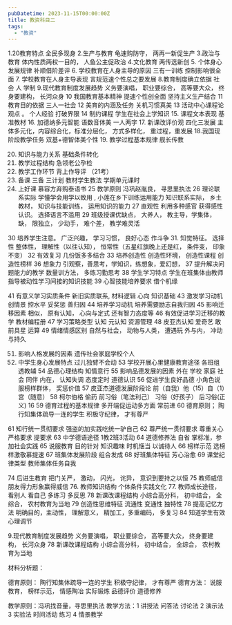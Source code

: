 ```yaml
---
pubDatetime: 2023-11-15T00:00:00Z
title: 教资科目二
tags:
  - "教资"
---
```


1.20教育特点 全民多现身 2.生产与教育 龟速购防守， 两再一新促生产 3.政治与教育 体内性质两权一目的， 人鱼公主促政治 4.文化教育 两传选新创 5. 个体身心发展规律 补顺借阶差评 6. 学校教育在人身主导的原因 三有一训练 控制影响很全面 7. 学校教育在人身主导表现 言规范速个性总之要发展 8.教育制度确立依据 社会 人 学制 9.现代教育制度发展趋势 义务要演唱， 职业要综合， 高等要大众， 终身要建构， 长河众身
10 我国教育基本精神 提速个性创全面 坚持主义生产结合
11 教育目的依据 三人一社会
12 美育的内涵及任务 关机习惯真美
13 活动中心课程论观点 。 个人经验 打破界限
14 制约课程 学生在社会上学知识 15. 课程文本表现 基准教材 16. 加德纳多元智能 语数音体美 一人两字 17. 新课改评价观 四化三发展 主体多元化，内容综合化，标准分层化， 方式多样化， 重过程，重发展 18.我国现阶段教学任务 双基+德智体美个性 19. 教学过程基本规律 舰长传教

20. 知识与能力关系 基础条件转化
21. 教学过程结构 急领老公孕检
22. 教学工作环节 背上作导评 （21考）
23. 备课 三备 三计划 教材学生教法 学期单元课时
24. 上好课 慕容方弃购泰语书
    25 教学原则 冯巩赵胤良， 寻思里执法
    26 理论联系实际 学懂学会用学以致用 , 小莲在乡下训练运用能力 知识联系实际， 乡土教材， 知识与技能训练， 运用知识的能力
    27 直观性 利用多种感官 获得感性认识。 选择语言不滥用
    29 班级授课优缺点， 大养人， 教主导，学集体， 缺， 限独立， 少动手， 难个差， 教学难灵活

30 培养学生注意。 广泛兴趣， 学习习惯， 良好心态 作斗争 31. 知觉特征。 选择性 整体性， 理解性（以往认知）， 恒常性（五星红旗晚上还是红， 条件变， 印象不变）
32 有效复习 几份饭多多结合
33 培养创造性 创造性环境， 创造性课程 创造性榜样
36 想象力 引观察，善思考，学知识，练想象，爱幻想，
37 提升解决问题能力的教学 数量训方法， 多练习勤思考
38 学生学习特点 学生在班集体由教师指导被动性学习间接的知识技能
39 心智技能培养要求 借个机缘

41 有意义学习实质条件 新旧实质联系, 材料逻辑 心向 知识基础
43 激发学习动机 创情景 控水平 妥奖惩 善归因
44 培养学习动机 培养需要励志自我归因
45 影响迁移因素 相似， 原有认知， 心向与定式 还有智力态度等
46 有效促进学习迁移的教学 教材编程册
47 学习策略类型 认知 元认知 资源管理
48 皮亚杰认知 爱奇艺 敢前具星 运算
49 情绪情感区别 自然与社会， 动物与人类， 遭遇玩 外与内， 冲动与持久

51. 影响人格发展的因素 遗传社会家庭学校个人
52. 中学生身心发展特点 过儿独臂不会动
    53 学校开展心里健康教育途径 各班组透教辅
    54 品德心理结构 知情意行
    55 影响品德发展的因素 外在 学校 家庭 社会 同伴 内在， 认知失调 态度定时 道德认识
    56 促进学生良好品德 小角色说服榜样群体， 奖惩价值
    57 皮亚杰道德发展阶段论 前（自我）他（15）自（1）宫（随意）
    58 柯尔伯格 偷药 前习俗（笔法利己） 习俗（好孩子） 后习俗(正义) 16
    59 德育过程的基本规律 多开端促运动多方面 常前进
    60 德育原则； 陶行知集体疏导一连的学生 积极守纪律， 才有尊严

61 知行统一贯彻要求 强盗的加实践吃统一驴自己
62 尊严统一贯彻要求 尊重关心 严格要求 提要求
63 中学德语途径 1教2班3活动
64 道德修养法 自省 掌标准，参加社会实践
65 说服教育 目的针对 知识趣味 时机惬当 以诚待人
66 榜样示范 选榜样激敬慕提速
67 班集体发展阶段 组合发成
68 好班集体特征 芳心治愈
69 课堂纪律类型 教师集体任务自我

74 后进生教育 把门关严， 激动， 闪光， 诧异， 意识到要持之以恒
75 教师威信 朋友得力形象赢得威信 76. 教师知识结构 个体条件实践文化 77. 教师成长途径， 看别人 看自己 多练习 多反思
78 新课改课程结构 小综合高分科， 初中结合， 全综合， 农村教育为当地
79 创造性思维特征 流通性 变通性 独特性
78 提高记忆方法 明确目的，主动性， 理解意义， 精加工，多重编码， 多复习
84 知道学生有效心理调节

9.现代教育制度发展趋势 义务要演唱， 职业要综合， 高等要大众， 终身要建构， 长河众身
78 新课改课程结构 小综合高分科， 初中结合， 全综合， 农村教育为当地

材料分析题：

德育原则： 陶行知集体疏导一连的学生 积极守纪律， 才有尊严
德育方法： 说服教育， 榜样示范， 情感陶冶 实际锻炼 品德评价 道德修养

教学原则：冯巩找音量，寻思里执法
教学方法：1 讲授法 问答法 讨论法 2 演示法 3 实验法 时间活动 练习 4 情景教学

